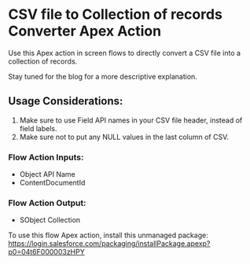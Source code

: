 # CSV file to Collection of records Converter Apex Action

Use this Apex action in screen flows to directly convert a CSV file into a collection of records.

Stay tuned for the blog for a more descriptive explanation.

## Usage Considerations:
1. Make sure to use Field API names in your CSV file header, instead of field labels.
2. Make sure not to put any NULL values in the last column of CSV.

### Flow Action Inputs:
- Object API Name
- ContentDocumentId

### Flow Action Output:
- SObject Collection

To use this flow Apex action, install this unmanaged package: https://login.salesforce.com/packaging/installPackage.apexp?p0=04t6F000003zHPY